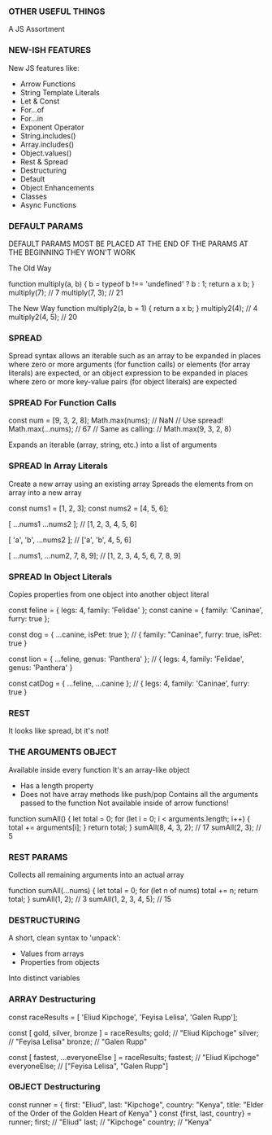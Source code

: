 ### OTHER USEFUL THINGS

A JS Assortment

### NEW-ISH FEATURES

New JS features like:

- Arrow Functions
- String Template Literals
- Let & Const
- For...of
- For...in
- Exponent Operator
- String.includes()
- Array.includes()
- Object.values()
- Rest & Spread
- Destructuring
- Default
- Object Enhancements
- Classes
- Async Functions

### DEFAULT PARAMS

DEFAULT PARAMS MOST BE PLACED AT THE END OF THE PARAMS
AT THE BEGINNING THEY WON'T WORK

The Old Way

function multiply(a, b) {
b = typeof b !== 'undefined' ? b : 1;
return a x b;
}
multiply(7); // 7
multiply(7, 3); // 21

The New Way
function multiply2(a, b = 1) {
return a x b;
}
multiply2(4); // 4
multiply2(4, 5); // 20

### SPREAD

Spread syntax allows an iterable such as an array to be expanded
in places where zero or more arguments (for function calls)
or elements (for array literals) are expected, or an object
expression to be expanded in places where zero or more key-value
pairs (for object literals) are expected

### SPREAD For Function Calls

const num = [9, 3, 2, 8];
Math.max(nums); // NaN
// Use spread!
Math.max(...nums); // 67
// Same as calling:
// Math.max(9, 3, 2, 8)

Expands an iterable (array, string, etc.)
into a list of arguments

### SPREAD In Array Literals

Create a new array using an existing array
Spreads the elements from on array into a new array

const nums1 = [1, 2, 3];
const nums2 = [4, 5, 6];

[ ...nums1 ...nums2 ];
// [1, 2, 3, 4, 5, 6]

[ 'a', 'b', ...nums2 ];
// ['a', 'b', 4, 5, 6]

[ ...nums1, ...num2, 7, 8, 9];
// [1, 2, 3, 4, 5, 6, 7, 8, 9]

### SPREAD In Object Literals

Copies properties from one object into
another object literal

const feline = { legs: 4, family: 'Felidae' };
const canine = { family: 'Caninae', furry: true };

const dog = { ...canine, isPet: true };
// { family: "Caninae", furry: true, isPet: true }

const lion = { ...feline, genus: 'Panthera' };
// { legs: 4, family: 'Felidae', genus: 'Panthera' }

const catDog = { ...feline, ...canine };
// { legs: 4, family: 'Caninae', furry: true }

### REST

It looks like spread, bt it's not!

### THE ARGUMENTS OBJECT

Available inside every function
It's an array-like object

- Has a length property
- Does not have array methods like push/pop
  Contains all the arguments passed to the function
  Not available inside of arrow functions!

function sumAll() {
let total = 0;
for (let i = 0; i < arguments.length; i++) {
total += arguments[i];
}
return total;
}
sumAll(8, 4, 3, 2); // 17
sumAll(2, 3); // 5

### REST PARAMS

Collects all remaining arguments into an actual array

function sumAll(...nums) {
let total = 0;
for (let n of nums) total += n;
return total;
}
sumAll(1, 2); // 3
sumAll(1, 2, 3, 4, 5); // 15

### DESTRUCTURING

A short, clean syntax to 'unpack':

- Values from arrays
- Properties from objects

Into distinct variables

### ARRAY Destructuring

const raceResults = [ 'Eliud Kipchoge', 'Feyisa Lelisa', 'Galen Rupp'];

const [ gold, silver, bronze ] = raceResults;
gold; // "Eliud Kipchoge"
silver; // "Feyisa Lelisa"
bronze; // "Galen Rupp"

const [ fastest, ...everyoneElse ] = raceResults;
fastest; // "Eliud Kipchoge"
everyoneElse; // ["Feyisa Lelisa", "Galen Rupp"]

### OBJECT Destructuring

const runner = {
first: "Eliud",
last: "Kipchoge",
country: "Kenya",
title: "Elder of the Order of the Golden Heart of Kenya"
}
const {first, last, country} = runner;
first; // "Eliud"
last; // "Kipchoge"
country; // "Kenya"
